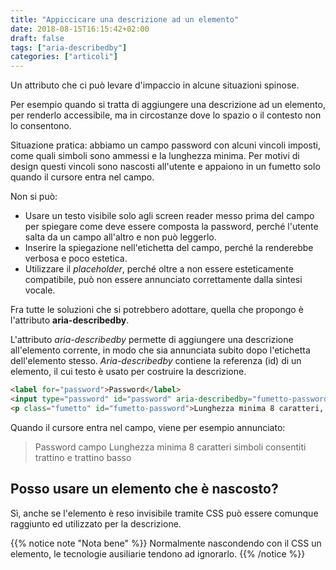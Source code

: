 ```yaml
---
title: "Appiccicare una descrizione ad un elemento"
date: 2018-08-15T16:15:42+02:00
draft: false
tags: ["aria-describedby"]
categories: ["articoli"]
---
```


Un attributo che ci può levare d'impaccio in alcune situazioni spinose.

Per esempio quando si tratta di aggiungere una descrizione ad un elemento, per renderlo accessibile, ma in circostanze dove lo spazio o il contesto non lo consentono.

<!--more-->

Situazione pratica: abbiamo un campo password con alcuni vincoli imposti, come quali simboli sono ammessi e la lunghezza minima.
Per motivi di design questi vincoli sono nascosti all'utente e appaiono in un fumetto solo quando il cursore entra nel campo.

Non si può:

* Usare un testo visibile solo agli screen reader messo prima del campo per spiegare come deve essere composta la password, perché l'utente salta da un campo all'altro e non può leggerlo.
* Inserire la spiegazione nell'etichetta del campo, perché la renderebbe verbosa e poco estetica.
* Utilizzare il *placeholder*, perché oltre a non essere esteticamente compatibile, può non essere annunciato correttamente dalla sintesi vocale.

Fra tutte le soluzioni che si potrebbero adottare, quella che propongo è l'attributo **aria-describedby**.

L'attributo *aria-describedby* permette di aggiungere una descrizione all'elemento corrente, in modo che sia annunciata subito dopo l'etichetta dell'elemento stesso.
*Aria-describedby* contiene la referenza (id) di un elemento, il cui testo è usato per costruire la descrizione.

~~~html
<label for="password">Password</label>
<input type="password" id="password" aria-describedby="fumetto-password"/>
<p class="fumetto" id="fumetto-password">Lunghezza minima 8 caratteri, simboli consentiti - e _</p>
~~~

Quando il cursore entra nel campo, viene per esempio annunciato:

> Password campo Lunghezza minima 8 caratteri simboli consentiti trattino e trattino basso



## Posso usare un elemento che è nascosto?

Sì, anche se l'elemento è reso invisibile tramite CSS può essere comunque raggiunto ed utilizzato per la descrizione.

{{% notice note "Nota bene" %}}
Normalmente nascondendo con il CSS un elemento, le tecnologie ausiliarie tendono ad ignorarlo.
{{% /notice %}}
